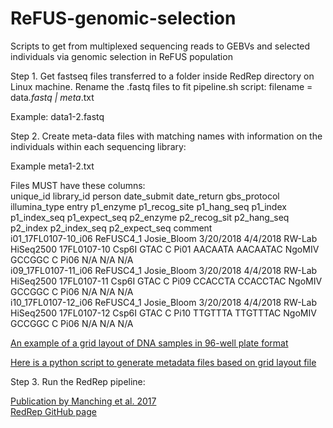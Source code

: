 # ReFUS-genomic-selection
Scripts to get from multiplexed sequencing reads to GEBVs and selected individuals via genomic selection in ReFUS population

Step 1. Get fastseq files transferred to a folder inside RedRep directory on Linux machine. Rename the .fastq files to fit pipeline.sh script:
filename = data<lib>_<index>.fastq | meta<lib>_<index>.txt

Example: data1-2.fastq

Step 2. Create meta-data files with matching names with information on the individuals within each sequencing library:

Example meta1-2.txt

Files MUST have these columns:  
unique_id	library_id	person	date_submit	date_return	gbs_protocol	illumina_type	entry	p1_enzyme	p1_recog_site	p1_hang_seq	p1_index	p1_index_seq	p1_expect_seq	p2_enzyme	p2_recog_sit	p2_hang_seq	p2_index	p2_index_seq	p2_expect_seq	comment  
i01_17FL0107-10_i06	ReFUSC4_1	Josie_Bloom	3/20/2018	4/4/2018	RW-Lab	HiSeq2500	17FL0107-10	Csp6I	GTAC	C	Pi01	AACAATA	AACAATAC	NgoMIV	GCCGGC	C	Pi06	N/A	N/A	N/A  
i09_17FL0107-11_i06	ReFUSC4_1	Josie_Bloom	3/20/2018	4/4/2018	RW-Lab	HiSeq2500	17FL0107-11	Csp6I	GTAC	C	Pi09	CCACCTA	CCACCTAC	NgoMIV	GCCGGC	C	Pi06	N/A	N/A	N/A  
i10_17FL0107-12_i06	ReFUSC4_1	Josie_Bloom	3/20/2018	4/4/2018	RW-Lab	HiSeq2500	17FL0107-12	Csp6I	GTAC	C	Pi10	TTGTTTA	TTGTTTAC	NgoMIV	GCCGGC	C	Pi06	N/A	N/A	N/A  

[An example of a grid layout of DNA samples in 96-well plate format](https://github.com/ncsumaize/ReFUS-genomic-selection/blob/master/ReFUS%20C4%20NGS%20Library%20plate%20layout.csv)

[Here is a python script to generate metadata files based on grid layout file](https://github.com/ncsumaize/ReFUS-genomic-selection/blob/master/Reformat%20plate%20layouts%20to%20metadata%20files%20for%20RedRep.py)  

Step 3. Run the RedRep pipeline:

[Publication by Manching et al. 2017](http://www.g3journal.org/content/7/7/2161)  
[RedRep GitHub page](https://github.com/UD-CBCB/RedRep)

